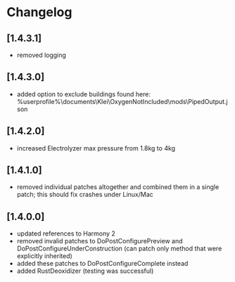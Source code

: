 ﻿# Changelog

## [1.4.3.1]
- removed logging

## [1.4.3.0]
- added option to exclude buildings found here: %userprofile%\documents\Klei\OxygenNotIncluded\mods\PipedOutput.json

## [1.4.2.0]
- increased Electrolyzer max pressure from 1.8kg to 4kg

## [1.4.1.0]
- removed individual patches altogether and combined them in a single patch; this should fix crashes under Linux/Mac

## [1.4.0.0]
- updated references to Harmony 2
- removed invalid patches to DoPostConfigurePreview and DoPostConfigureUnderConstruction (can patch only method that were explicitly inherited)
- added these patches to DoPostConfigureComplete instead
- added RustDeoxidizer (testing was successful)
